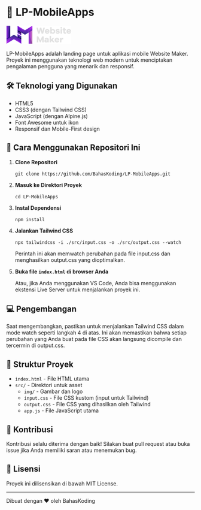 # 🚀 LP-MobileApps

![Website Maker Logo](src/img/logo.png)

LP-MobileApps adalah landing page untuk aplikasi mobile Website Maker. Proyek ini menggunakan teknologi web modern untuk menciptakan pengalaman pengguna yang menarik dan responsif.

## 🛠️ Teknologi yang Digunakan

- HTML5
- CSS3 (dengan Tailwind CSS)
- JavaScript (dengan Alpine.js)
- Font Awesome untuk ikon
- Responsif dan Mobile-First design

## 🚀 Cara Menggunakan Repositori Ini

1. **Clone Repositori**
   ```
   git clone https://github.com/BahasKoding/LP-MobileApps.git
   ```

2. **Masuk ke Direktori Proyek**
   ```
   cd LP-MobileApps
   ```

3. **Instal Dependensi**
   ```
   npm install
   ```

4. **Jalankan Tailwind CSS**
   ```
   npx tailwindcss -i ./src/input.css -o ./src/output.css --watch
   ```
   Perintah ini akan memwatch perubahan pada file input.css dan menghasilkan output.css yang dioptimalkan.

5. **Buka file `index.html` di browser Anda**

   Atau, jika Anda menggunakan VS Code, Anda bisa menggunakan ekstensi Live Server untuk menjalankan proyek ini.

## 💻 Pengembangan

Saat mengembangkan, pastikan untuk menjalankan Tailwind CSS dalam mode watch seperti langkah 4 di atas. Ini akan memastikan bahwa setiap perubahan yang Anda buat pada file CSS akan langsung dicompile dan tercermin di output.css.

## 📂 Struktur Proyek

- `index.html` - File HTML utama
- `src/` - Direktori untuk asset
  - `img/` - Gambar dan logo
  - `input.css` - File CSS kustom (input untuk Tailwind)
  - `output.css` - File CSS yang dihasilkan oleh Tailwind
  - `app.js` - File JavaScript utama

## 🤝 Kontribusi

Kontribusi selalu diterima dengan baik! Silakan buat pull request atau buka issue jika Anda memiliki saran atau menemukan bug.

## 📄 Lisensi

Proyek ini dilisensikan di bawah MIT License.

---

Dibuat dengan ❤️ oleh BahasKoding
